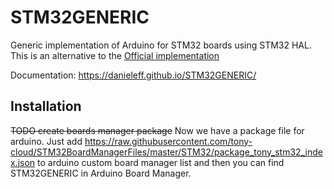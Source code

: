 # STM32GENERIC
Generic implementation of Arduino for STM32 boards using STM32 HAL. This is an alternative to the [Official implementation](https://github.com/stm32duino/Arduino_Core_STM32) 

Documentation: https://danieleff.github.io/STM32GENERIC/

## Installation

~~TODO create boards manager package~~
Now we have a package file for arduino.
Just add https://raw.githubusercontent.com/tony-cloud/STM32BoardManagerFiles/master/STM32/package_tony_stm32_index.json to arduino custom board manager list and then you can find STM32GENERIC in Arduino Board Manager.

